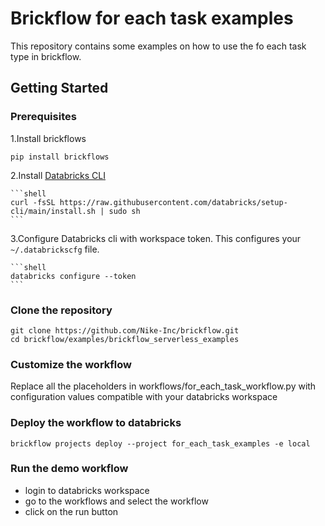 # Brickflow for each task examples
This repository contains some examples on how to use the fo each task type in brickflow.

## Getting Started

### Prerequisites
1.Install brickflows

```shell
pip install brickflows
```

2.Install [Databricks CLI](https://docs.databricks.com/en/dev-tools/cli/databricks-cli.html)

    ```shell
    curl -fsSL https://raw.githubusercontent.com/databricks/setup-cli/main/install.sh | sudo sh
    ```

3.Configure Databricks cli with workspace token. This configures your `~/.databrickscfg` file.

    ```shell
    databricks configure --token
    ```

### Clone the repository

```shell
git clone https://github.com/Nike-Inc/brickflow.git
cd brickflow/examples/brickflow_serverless_examples
```

### Customize the workflow

Replace all the placeholders in workflows/for_each_task_workflow.py with configuration values compatible with your databricks workspace


### Deploy the workflow to databricks
```shell
brickflow projects deploy --project for_each_task_examples -e local
```

### Run the demo workflow
- login to databricks workspace
- go to the workflows and select the workflow
- click on the run button
